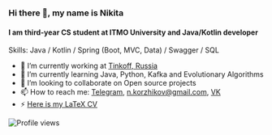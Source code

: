 ### Hi there 👋, my name is Nikita
#### I am third-year CS student at ITMO University and Java/Kotlin developer

Skills: Java / Kotlin / Spring (Boot, MVC, Data) / Swagger / SQL

- 🔭 I’m currently working at [Tinkoff, Russia](tinkoff.ru/) 
- 🌱 I’m currently learning Java, Python, Kafka and Evolutionary Algorithms 
- 👯 I’m looking to collaborate on Open source projects 
- 📫 How to reach me: [Telegram](https://t.me/nkorzh), n.korzhikov@gmail.com, [VK](https://vk.com/korzh_17) 
- ⚡ [Here is my LaTeX CV](https://drive.google.com/file/d/1M5jjx0fc3uxBojcrTW5xUoRM_vkavjQK/view?usp=sharing)

![Profile views](https://gpvc.arturio.dev/nkorzh)  
<!--
**nkorzh/nkorzh** is a ✨ _special_ ✨ repository because its `README.md` (this file) appears on your GitHub profile.

Here are some ideas to get you started:

- 🔭 I’m currently working on ...
- 🌱 I’m currently learning ...
- 👯 I’m looking to collaborate on ...
- 🤔 I’m looking for help with ...
- 💬 Ask me about ...
- 📫 How to reach me: ...
- 😄 Pronouns: ...
- ⚡ Fun fact: ...
-->
